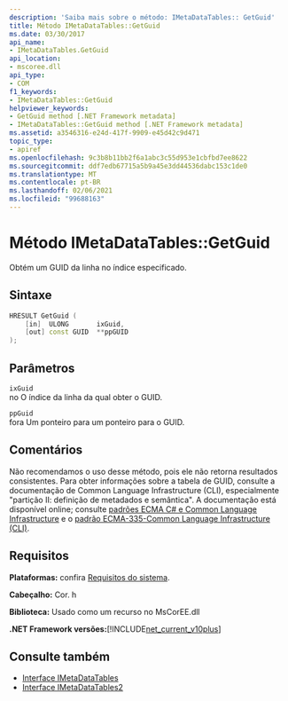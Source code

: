 ```yaml
---
description: 'Saiba mais sobre o método: IMetaDataTables:: GetGuid'
title: Método IMetaDataTables::GetGuid
ms.date: 03/30/2017
api_name:
- IMetaDataTables.GetGuid
api_location:
- mscoree.dll
api_type:
- COM
f1_keywords:
- IMetaDataTables::GetGuid
helpviewer_keywords:
- GetGuid method [.NET Framework metadata]
- IMetaDataTables::GetGuid method [.NET Framework metadata]
ms.assetid: a3546316-e24d-417f-9909-e45d42c9d471
topic_type:
- apiref
ms.openlocfilehash: 9c3b8b11bb2f6a1abc3c55d953e1cbfbd7ee8622
ms.sourcegitcommit: ddf7edb67715a5b9a45e3dd44536dabc153c1de0
ms.translationtype: MT
ms.contentlocale: pt-BR
ms.lasthandoff: 02/06/2021
ms.locfileid: "99688163"
---
```

# <a name="imetadatatablesgetguid-method"></a>Método IMetaDataTables::GetGuid

Obtém um GUID da linha no índice especificado.  
  
## <a name="syntax"></a>Sintaxe  
  
```cpp  
HRESULT GetGuid (
    [in]  ULONG       ixGuid,  
    [out] const GUID  **ppGUID  
);  
```  
  
## <a name="parameters"></a>Parâmetros  

 `ixGuid`  
 no O índice da linha da qual obter o GUID.  
  
 `ppGuid`  
 fora Um ponteiro para um ponteiro para o GUID.  
  
## <a name="remarks"></a>Comentários  

  Não recomendamos o uso desse método, pois ele não retorna resultados consistentes. Para obter informações sobre a tabela de GUID, consulte a documentação de Common Language Infrastructure (CLI), especialmente "partição II: definição de metadados e semântica". A documentação está disponível online; consulte [padrões ECMA C# e Common Language Infrastructure](../../../standard/components.md#applicable-standards) e o [padrão ECMA-335-Common Language Infrastructure (CLI)](http://www.ecma-international.org/publications/standards/Ecma-335.htm).  
  
## <a name="requirements"></a>Requisitos  

 **Plataformas:** confira [Requisitos do sistema](../../get-started/system-requirements.md).  
  
 **Cabeçalho:** Cor. h  
  
 **Biblioteca:** Usado como um recurso no MsCorEE.dll  
  
 **.NET Framework versões:**[!INCLUDE[net_current_v10plus](../../../../includes/net-current-v10plus-md.md)]  
  
## <a name="see-also"></a>Consulte também

- [Interface IMetaDataTables](imetadatatables-interface.md)
- [Interface IMetaDataTables2](imetadatatables2-interface.md)
